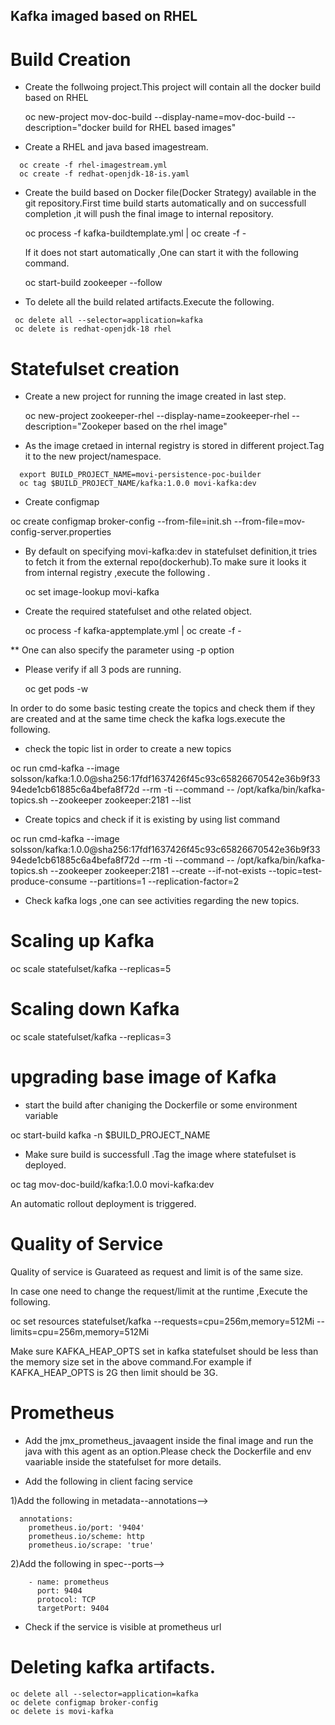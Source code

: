 ## Kafka imaged based on RHEL

# Build Creation
- Create the follwoing project.This project will contain all the docker build based on RHEL

  oc new-project mov-doc-build --display-name=mov-doc-build --description="docker build for RHEL based images"

- Create a RHEL and java based imagestream.
```
  oc create -f rhel-imagestream.yml
  oc create -f redhat-openjdk-18-is.yaml
```


- Create the build based on Docker file(Docker Strategy) available in the git repository.First time build starts automatically and on
  successfull completion ,it will push the final image to internal repository.

  oc process -f kafka-buildtemplate.yml | oc create -f -

  If it does not start automatically ,One can start it with the following command.

   oc start-build zookeeper --follow

- To delete all the build related artifacts.Execute the following.

```
 oc delete all --selector=application=kafka 
 oc delete is redhat-openjdk-18 rhel 

```


# Statefulset creation

- Create a new project for running the image created in last step. 

  oc new-project zookeeper-rhel --display-name=zookeeper-rhel --description="Zookeper based on the rhel image"

- As the image cretaed in internal registry is stored in different project.Tag it to the new project/namespace.
  
```
  export BUILD_PROJECT_NAME=movi-persistence-poc-builder
  oc tag $BUILD_PROJECT_NAME/kafka:1.0.0 movi-kafka:dev
```


- Create configmap

 oc create configmap broker-config --from-file=init.sh --from-file=mov-config-server.properties

- By default on specifying movi-kafka:dev in statefulset definition,it tries to fetch it from the external repo(dockerhub).To make sure it looks it from internal registry ,execute the following .
 
  oc set image-lookup movi-kafka

- Create the required statefulset and othe related object. 

  oc process -f kafka-apptemplate.yml | oc create -f -

** One can also specify the parameter using -p option

- Please verify if all 3 pods are running.

  oc get pods -w

In order to do some basic testing create the topics and check them if they are created and at the same time check the kafka logs.execute the following.

- check the topic list in order to create a new topics 

oc run cmd-kafka --image solsson/kafka:1.0.0@sha256:17fdf1637426f45c93c65826670542e36b9f3394ede1cb61885c6a4befa8f72d --rm -ti --command -- /opt/kafka/bin/kafka-topics.sh --zookeeper zookeeper:2181 --list

- Create topics and check if it is existing by using list command

oc run cmd-kafka --image solsson/kafka:1.0.0@sha256:17fdf1637426f45c93c65826670542e36b9f3394ede1cb61885c6a4befa8f72d --rm -ti --command -- /opt/kafka/bin/kafka-topics.sh --zookeeper zookeeper:2181 --create --if-not-exists --topic=test-produce-consume --partitions=1 --replication-factor=2

- Check kafka logs ,one can see activities regarding the new topics.

# Scaling up Kafka

oc scale statefulset/kafka --replicas=5

# Scaling down Kafka

oc scale statefulset/kafka --replicas=3

# upgrading base image of Kafka
  
- start the build after chaniging the Dockerfile or some environment variable

oc start-build kafka -n $BUILD_PROJECT_NAME 

-  Make sure build is successfull .Tag the image where statefulset is deployed.

oc tag mov-doc-build/kafka:1.0.0 movi-kafka:dev

An automatic rollout deployment is triggered.

# Quality of Service

Quality of service is Guarateed as request and limit is of the same size.

In case one need to change the request/limit at the runtime ,Execute the following.

oc set resources statefulset/kafka --requests=cpu=256m,memory=512Mi --limits=cpu=256m,memory=512Mi

Make sure KAFKA_HEAP_OPTS  set in kafka statefulset should be less than the memory size set in the above command.For example if KAFKA_HEAP_OPTS is 2G then limit should be 3G.


# Prometheus

- Add the jmx_prometheus_javaagent inside the final image and run the java with this agent as an option.Please check the Dockerfile and env vaariable inside the statefulset for more details.

- Add the following in client facing service

1)Add the following in metadata--annotations-->

```
  annotations:
    prometheus.io/port: '9404'
    prometheus.io/scheme: http
    prometheus.io/scrape: 'true'
```

2)Add the following in spec--ports-->

```
    - name: prometheus
      port: 9404
      protocol: TCP
      targetPort: 9404

```
- Check if the service is visible at prometheus url


# Deleting kafka artifacts.

```
oc delete all --selector=application=kafka
oc delete configmap broker-config
oc delete is movi-kafka
```

